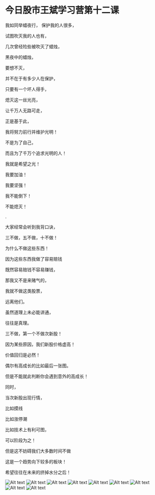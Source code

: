 # 今日股市王斌学习营第十二课

我如同举蜡夜行，
保护我的人很多，

试图吹灭我的人也有，

几次曾经险些被吹灭了蜡烛，

黑夜中的蜡烛，

要想不灭，

并不在于有多少人在保护，

只要有一个坏人得手，

熄灭这一丝光亮，

让千万人无路可走，

正是基于此，

我将努力前行并维护光明！

不是为了自己，

而且为了千万个追求光明的人！

我就是希望之光！

我要加油！

我要坚强！

我不能倒下！

不能熄灭！

.

大家经常会听到我背口诀，

三不做，五不做，十不做！

为什么不做这些东西！

因为这些东西我做了容易赔钱

既然容易赔钱不容易赚钱，

那我又不是来赌气的，

我就不做这类股票，

远离他们。

虽然道理上未必能讲通，

往往是真理。

三不做，第一个不做次新股！

因为某些原因，我们新股价格虚高！

价值回归是必然！

偶尔有高成长的比如最后一张图。

但是不能就此判断你会遇到意外的高成长！

同时，

当次新股出现行情，

比如摸线

比如涨停潮

比如技术上有利可图，

可以阶段为之！

但是这不妨碍我们大多数时间不做

这是一个趋势向下较多的板块！

希望往往在未来的挤掉水分之后！

![Alt text](http://imagev2.xmcdn.com/group68/M04/DF/FF/wKgMbl380MSCY1sXAACwsBGpqW4631.png!op_type=0?pt=5&ek=1&kp=1&sce=0-12-12)
![Alt text](http://imagev2.xmcdn.com/group68/M04/E0/96/wKgMeF380MTR3dpUAAChv4RHz7A294.png!op_type=0?pt=5&ek=1&kp=1&sce=0-12-12)
![Alt text](http://imagev2.xmcdn.com/group53/M07/11/13/wKgLcV380MTz12_EAACiFrdCc9U068.png!op_type=0?pt=5&ek=1&kp=1&sce=0-12-12)
![Alt text](http://imagev2.xmcdn.com/group53/M07/0F/69/wKgLfF380MTgYJ2QAACGpOCFOos351.png!op_type=0?pt=5&ek=1&kp=1&sce=0-12-12)
![Alt text](http://imagev2.xmcdn.com/group53/M07/11/13/wKgLcV380MSxdhOiAADQ1S1uHXU729.png!op_type=0?pt=5&ek=1&kp=1&sce=0-12-12)
![Alt text](http://imagev2.xmcdn.com/group68/M04/DF/FF/wKgMbl380MSg408EAACAwQqgk9g500.png!op_type=0?pt=5&ek=1&kp=1&sce=0-12-12)
![Alt text](http://imagev2.xmcdn.com/group68/M04/E0/96/wKgMeF380MTA9TfPAADZalQoLcs728.png!op_type=0?pt=5&ek=1&kp=1&sce=0-12-12)
![Alt text](http://imagev2.xmcdn.com/group68/M04/DF/FF/wKgMbl380MSRxJ4AAADPnoqhCrw572.png!op_type=0?pt=5&ek=1&kp=1&sce=0-12-12)
![Alt text](http://imagev2.xmcdn.com/group53/M07/0F/6F/wKgLfF380NPz53LbAAFsObzwWtQ647.png!op_type=0?pt=5&ek=1&kp=1&sce=0-12-12)
